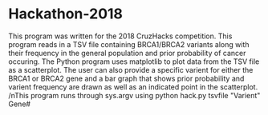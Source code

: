 # Hackathon-2018
This program was written for the 2018 CruzHacks competition. This program reads in a TSV file containing BRCA1/BRCA2 variants along with their frequency in the general population and prior probability of cancer occuring. The Python program uses matplotlib to plot data from the TSV file as a scatterplot. The user can also provide a specific varient for either the BRCA1 or BRCA2 gene and a bar graph that shows prior probability and varient frequency are drawn as well as an indicated point in the scatterplot.
/nThis program runs through sys.argv using python hack.py tsvfile "Varient" Gene#
